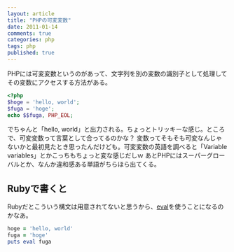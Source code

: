 ```yaml
---
layout: article
title: "PHPの可変変数"
date: 2011-01-14
comments: true
categories: php
tags: php
published: true
---
```


PHPには可変変数というのがあって、文字列を別の変数の識別子として処理してその変数にアクセスする方法がある。

~~~ php
<?php
$hoge = 'hello, world';
$fuga = 'hoge';
echo $$fuga, PHP_EOL;
~~~

でちゃんと「hello, world」と出力される。ちょっとトリッキーな感じ。ところで、可変変数って言葉として合ってるのかな？ 変数ってそもそも可変なんじゃないかと最初見たとき思ったんだけども。可変変数の英語を調べると「Variable variables」とかこっちもちょっと変な感じだしｗ あとPHPにはスーパーグローバルとか、なんか違和感ある単語がちらほら出てくる。


## Rubyで書くと

Rubyだとこういう構文は用意されてないと思うから、[eval](http://rurema.clear-code.com/1.8.7/function/eval.html)を使うことになるのかなあ。

~~~ ruby
hoge = 'hello, world'
fuga = 'hoge'
puts eval fuga
~~~
